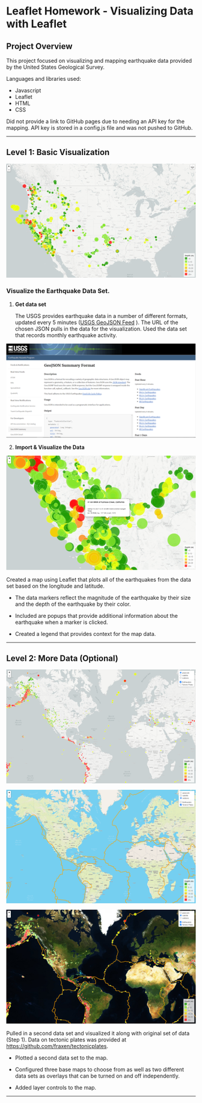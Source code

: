 # Leaflet Homework - Visualizing Data with Leaflet

## Project Overview
This project focused on visualizing and mapping earthquake data provided by the United States Geological Survey.

Languages and libraries used:

* Javascript
* Leaflet
* HTML
* CSS

Did not provide a link to GitHub pages due to needing an API key for the mapping. API key is stored in a config.js file and was not pushed to GitHub.

- - -

## Level 1: Basic Visualization

![2-BasicMap](Images/2-BasicMap.png)

### Visualize the Earthquake Data Set.

1. **Get  data set**

   The USGS provides earthquake data in a number of different formats, updated every 5 minutes ([USGS GeoJSON Feed](http://earthquake.usgs.gov/earthquakes/feed/v1.0/geojson.php) ). The URL of the chosen JSON pulls in the data for the visualization. Used the data set that records monthly earthquake activity.

  ![3-Data](Images/3-Data.png)

2. **Import & Visualize the Data**

![3-Data](Images/2-BasicMapZoom.png)

   Created a map using Leaflet that plots all of the earthquakes from the data set based on the longitude and latitude.

   * The data markers reflect the magnitude of the earthquake by their size and the depth of the earthquake by their color. 

   * Included are popups that provide additional information about the earthquake when a marker is clicked.

   * Created a legend that provides context for the map data.

- - -

## Level 2: More Data (Optional)

![Advanced](Images/step2-1.png)

![Advanced](Images/step2-2.png)

![Advanced](Images/step2-3.png)

Pulled in a second data set and visualized it along with original set of data (Step 1). Data on tectonic plates was provided at <https://github.com/fraxen/tectonicplates>.

* Plotted a second data set to the map.

* Configured three base maps to choose from as well as two different data sets as overlays that can be turned on and off independently.

* Added layer controls to the map.

- - -

